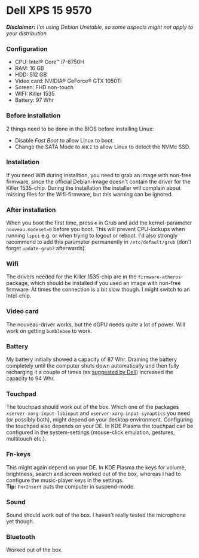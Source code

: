 # Dell XPS 15 9570

***Disclaimer:*** *I'm using Debian Unstable, so some aspects might not apply to your distribution.*

### Configuration
* CPU: Intel® Core™ i7-8750H
* RAM: 16 GB
* HDD: 512 GB
* Video card: NVIDIA® GeForce® GTX 1050Ti
* Screen: FHD non-touch
* WIFI: Killer 1535
* Battery: 97 Whr

### Before installation
2 things need to be done in the BIOS before installing Linux:
* Disable *Fast Boot* to allow Linux to boot.
* Change the SATA Mode to `AHCI` to allow Linux to detect the NVMe SSD.

### Installation
If you need Wifi during installtion, you need to grab an image with non-free firmware, since the official Debian-image doesn't contain the driver for the Killer 1535-chip. During the installation the installer will complain about missing files for the Wifi-firmware, but this warning can be ignored.

### After installation
When you boot the first time, press `e` in Grub and add the kernel-parameter `nouveau.modeset=0` before you boot. This will prevent CPU-lockups when running `lspci` e.g. or when trying to logout or reboot. I'd also strongly recommend to add this parameter permanently in `/etc/default/grub` (don't forget `update-grub2` afterwards).

### Wifi
The drivers needed for the Killer 1535-chip are in the `firmware-atheros`-package, which should be installed if you used an image with non-free firmware. At times the connection is a bit slow though. I might switch to an Intel-chip.


### Video card
The nouveau-driver works, but the dGPU needs quite a lot of power. Will work on getting `bumblebee` to work.

### Battery
My battery initially showed a capacity of 87 Whr. Draining the battery completely until the computer shuts down automatically and then fully recharging it a couple of times (as [suggested by Dell](https://dell.to/2JJejor)) increased the capacity to 94 Whr.

### Touchpad
The touchpad should work out of the box. Which one of the packages `xserver-xorg-input-libinput` and `xserver-xorg-input-synaptics` you need (or possibly both), might depend on your desktop environment. Configuring the touchpad also depends on your DE. In KDE Plasma the touchpad can be configured in the system-settings (mouse-click emulation, gestures, multitouch etc.).

### Fn-keys
This might again depend on your DE. In KDE Plasma the keys for volume, brightness, search and screen worked out of the box, whereas I had to configure the music-player keys in the settings.<br>
**Tip:** `Fn+Insert` puts the computer in suspend-mode.

### Sound
Sound should work out of the box. I haven't really tested the microphone yet though.

### Bluetooth
Worked out of the box.
